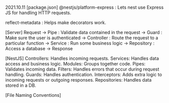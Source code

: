 2021.10.11
[package.json]
@nestjs/platform-express
: Lets nest use Express JS for handling HTTP requests.

reflect-metadata
: Helps make decorators work.

[Server]
Request ->
Pipe : Validate data contained in the request ->
Guard : Make sure the user is authenticated ->
Controller : Route the request to a particular function ->
Service : Run some business logic ->
Repository : Access a database ->
Response

[NestJS]
Controllers: Handles incoming requests.
Services: Handles data access and business logic.
Modules: Groups together code.
Pipes: Validates incoming data.
Filters: Handles errors that occur during request handling.
Guards: Handles authentication.
Interceptors: Adds extra logic to incoming requests or outgoing responses.
Repositories: Handles data stored in a DB.

[File Naming Conventions]

